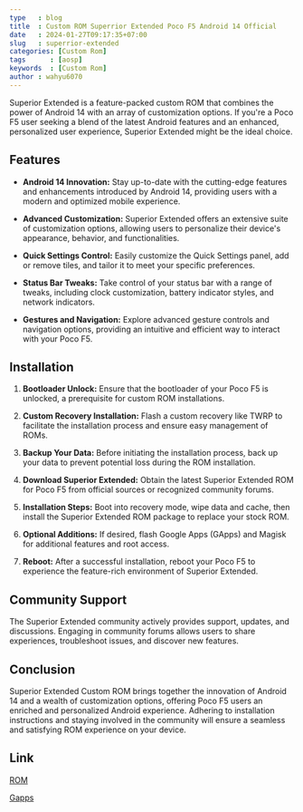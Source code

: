 ```yaml
---
type   : blog
title  : Custom ROM Superrior Extended Poco F5 Android 14 Official
date   : 2024-01-27T09:17:35+07:00
slug   : superrior-extended
categories: [Custom Rom]
tags      : [aosp]
keywords  : [Custom Rom]
author : wahyu6070
---
```



Superior Extended is a feature-packed custom ROM that combines the power of Android 14 with an array of customization options. If you're a Poco F5 user seeking a blend of the latest Android features and an enhanced, personalized user experience, Superior Extended might be the ideal choice.

## Features

- **Android 14 Innovation:** Stay up-to-date with the cutting-edge features and enhancements introduced by Android 14, providing users with a modern and optimized mobile experience.

- **Advanced Customization:** Superior Extended offers an extensive suite of customization options, allowing users to personalize their device's appearance, behavior, and functionalities.

- **Quick Settings Control:** Easily customize the Quick Settings panel, add or remove tiles, and tailor it to meet your specific preferences.

- **Status Bar Tweaks:** Take control of your status bar with a range of tweaks, including clock customization, battery indicator styles, and network indicators.

- **Gestures and Navigation:** Explore advanced gesture controls and navigation options, providing an intuitive and efficient way to interact with your Poco F5.

## Installation

1. **Bootloader Unlock:** Ensure that the bootloader of your Poco F5 is unlocked, a prerequisite for custom ROM installations.

2. **Custom Recovery Installation:** Flash a custom recovery like TWRP to facilitate the installation process and ensure easy management of ROMs.

3. **Backup Your Data:** Before initiating the installation process, back up your data to prevent potential loss during the ROM installation.

4. **Download Superior Extended:** Obtain the latest Superior Extended ROM for Poco F5 from official sources or recognized community forums.

5. **Installation Steps:** Boot into recovery mode, wipe data and cache, then install the Superior Extended ROM package to replace your stock ROM.

6. **Optional Additions:** If desired, flash Google Apps (GApps) and Magisk for additional features and root access.

7. **Reboot:** After a successful installation, reboot your Poco F5 to experience the feature-rich environment of Superior Extended.

## Community Support

The Superior Extended community actively provides support, updates, and discussions. Engaging in community forums allows users to share experiences, troubleshoot issues, and discover new features.

## Conclusion

Superior Extended Custom ROM brings together the innovation of Android 14 and a wealth of customization options, offering Poco F5 users an enriched and personalized Android experience. Adhering to installation instructions and staying involved in the community will ensure a seamless and satisfying ROM experience on your device.

## Link

[ROM](https://sourceforge.net/projects/superiorextended/files/marble/gapps/)

[Gapps](/)

